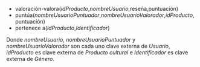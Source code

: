 - valoración-valora(_idProducto_,_nombreUsuario_,reseña,puntuación)
- puntúa(_nombreUsuarioPuntuador_,_nombreUsuarioValorador_,_idProducto_,puntuación)
- pertenece a(_idProducto_,_Identificador_)

Donde *nombreUsuario*, *nombreUsuarioPuntuador* y *nombreUsuarioValorador* son cada uno clave externa de *Usuario*, *idProducto* es clave externa de *Producto cultural* e *Identificador* es clave externa de *Género*.
